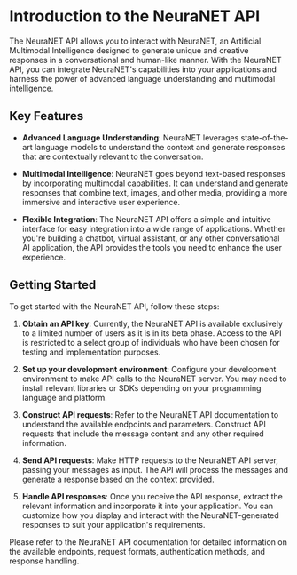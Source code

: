 # Introduction to the NeuraNET API

The NeuraNET API allows you to interact with NeuraNET, an Artificial Multimodal Intelligence designed to generate unique and creative responses in a conversational and human-like manner. With the NeuraNET API, you can integrate NeuraNET's capabilities into your applications and harness the power of advanced language understanding and multimodal intelligence.

## Key Features

- **Advanced Language Understanding**: NeuraNET leverages state-of-the-art language models to understand the context and generate responses that are contextually relevant to the conversation.

- **Multimodal Intelligence**: NeuraNET goes beyond text-based responses by incorporating multimodal capabilities. It can understand and generate responses that combine text, images, and other media, providing a more immersive and interactive user experience.

- **Flexible Integration**: The NeuraNET API offers a simple and intuitive interface for easy integration into a wide range of applications. Whether you're building a chatbot, virtual assistant, or any other conversational AI application, the API provides the tools you need to enhance the user experience.

## Getting Started

To get started with the NeuraNET API, follow these steps:

1. **Obtain an API key**: 
Currently, the NeuraNET API is available exclusively to a limited number of users as it is in its beta phase. Access to the API is restricted to a select group of individuals who have been chosen for testing and implementation purposes.

2. **Set up your development environment**: Configure your development environment to make API calls to the NeuraNET server. You may need to install relevant libraries or SDKs depending on your programming language and platform.

3. **Construct API requests**: Refer to the NeuraNET API documentation to understand the available endpoints and parameters. Construct API requests that include the message content and any other required information.

4. **Send API requests**: Make HTTP requests to the NeuraNET API server, passing your messages as input. The API will process the messages and generate a response based on the context provided.

5. **Handle API responses**: Once you receive the API response, extract the relevant information and incorporate it into your application. You can customize how you display and interact with the NeuraNET-generated responses to suit your application's requirements.

Please refer to the NeuraNET API documentation for detailed information on the available endpoints, request formats, authentication methods, and response handling.
